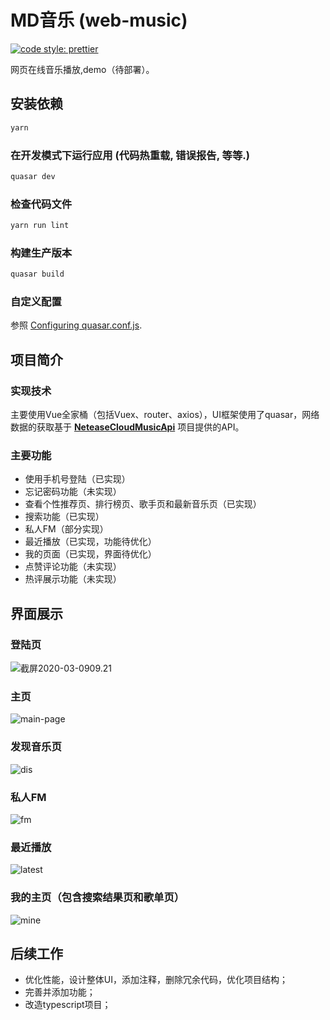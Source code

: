 # MD音乐 (web-music)

<a href="#badge">
    <img alt="code style: prettier" src="https://img.shields.io/badge/code_style-prettier-ff69b4.svg?style=flat-square"></a>

网页在线音乐播放,demo（待部署）。

## 安装依赖

```bash
yarn
```

### 在开发模式下运行应用 (代码热重载, 错误报告, 等等.)

```bash
quasar dev
```

### 检查代码文件

```bash
yarn run lint
```

### 构建生产版本

```bash
quasar build
```

### 自定义配置

参照 [Configuring quasar.conf.js](https://quasar.dev/quasar-cli/quasar-conf-js).

## 项目简介

### 实现技术

主要使用Vue全家桶（包括Vuex、router、axios），UI框架使用了quasar，网络数据的获取基于 **[NeteaseCloudMusicApi](https://github.com/Binaryify/NeteaseCloudMusicApi)** 项目提供的API。

### 主要功能

- 使用手机号登陆（已实现）
- 忘记密码功能（未实现）
- 查看个性推荐页、排行榜页、歌手页和最新音乐页（已实现）
- 搜索功能（已实现）
- 私人FM（部分实现）
- 最近播放（已实现，功能待优化）
- 我的页面（已实现，界面待优化）
- 点赞评论功能（未实现）
- 热评展示功能（未实现）

## 界面展示

### 登陆页



![截屏2020-03-0909.21](https://github.com/97Yates05/web-music/blob/master/src/Screenshot/login-page.jpg)

### 主页

![main-page](https://github.com/97Yates05/web-music/blob/master/src/Screenshot/main-page.jpg)

### 发现音乐页

![dis](https://github.com/97Yates05/web-music/blob/master/src/Screenshot/dis.jpg)

### 私人FM

![fm](https://github.com/97Yates05/web-music/blob/master/src/Screenshot/fm.jpg)

### 最近播放

![latest](https://github.com/97Yates05/web-music/blob/master/src/Screenshot/latest.png)

### 我的主页（包含搜索结果页和歌单页）

![mine](https://github.com/97Yates05/web-music/blob/master/src/Screenshot/mine.jpg)

## 后续工作

- 优化性能，设计整体UI，添加注释，删除冗余代码，优化项目结构；
- 完善并添加功能；
- 改造typescript项目；
